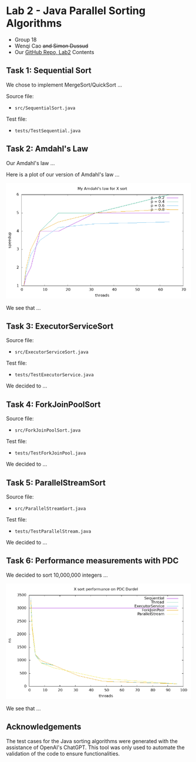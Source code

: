 # Lab 2 - Java Parallel Sorting Algorithms
- Group 18
- Wenqi Cao ~~and Simon Dussud~~
- Our [GitHub Repo, Lab2](https://github.com/DD2443-Lab-Group18/DD2443-LAB2-Java-Parallel-Sorting) Contents

## Task 1: Sequential Sort
We chose to implement MergeSort/QuickSort ...

Source file:
- `src/SequentialSort.java`

Test file:
- `tests/TestSequential.java`

## Task 2: Amdahl's Law

Our Amdahl's law ...

Here is a plot of our version of Amdahl's law ...

![amdahl's law plot](data/amdahl.png)

We see that ...

## Task 3: ExecutorServiceSort

Source file:
- `src/ExecutorServiceSort.java`

Test file:
- `tests/TestExecutorService.java`

We decided to ...

## Task 4: ForkJoinPoolSort

Source file:
- `src/ForkJoinPoolSort.java`

Test file:
- `tests/TestForkJoinPool.java`

We decided to ...

## Task 5: ParallelStreamSort

Source file:
- `src/ParallelStreamSort.java`

Test file:
- `tests/TestParallelStream.java`

We decided to ...

## Task 6: Performance measurements with PDC

We decided to sort 10,000,000 integers ...

![pdc plot](data/pdc.png)

We see that ...

## Acknowledgements

The test cases for the Java sorting algorithms were generated with the assistance of OpenAI's ChatGPT.
This tool was only used to automate the validation of the code to ensure functionalities.
